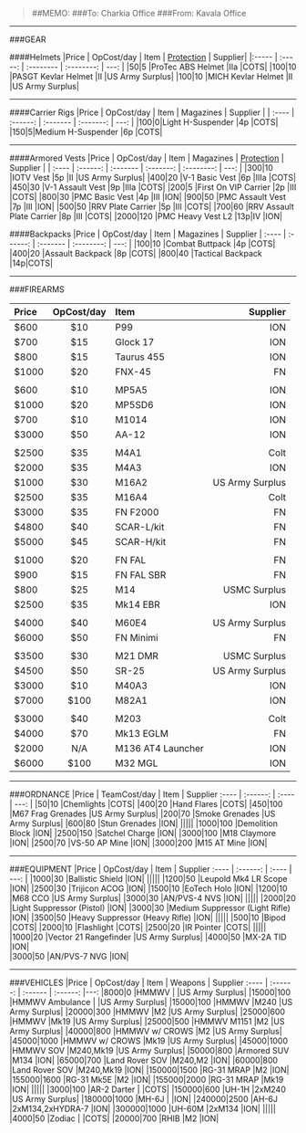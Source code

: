 > ##MEMO:
> ###To: Charkia Office
> ###From: Kavala Office

----------

###GEAR

####Helmets
|Price | OpCost/day | Item   | [Protection](http://www.safeguardarmor.com/support/body-armor-protection-levels/) | Supplier|
|:----- | :-----:  | :-------- | :--------: | ---: |
|$50	|$5   |ProTec ABS Helmet 	    |IIa 	|COTS|
|$100	|$10   |PASGT Kevlar Helmet	  |II	|US Army Surplus|
|$100	|$10   |MICH Kevlar Helmet	  |II	|US Army Surplus|

***

####Carrier Rigs
|Price | OpCost/day | Item     | Magazines | Supplier |
| :---- | :------: | :------- | :-------: | ---: |
|$100	|$0|Light H-Suspender  	|4p	|COTS|
|$150	|$5|Medium H-Suspender	  |6p	|COTS|

***

####Armored Vests
|Price | OpCost/day  | Item | Magazines | [Protection](http://www.safeguardarmor.com/support/body-armor-protection-levels/) | Supplier |
| :---- | :------: | :------- | :-------: | :--------: | ---: |
|$300	  |$10  |IOTV Vest		               	|5p	|II	  |US Army Surplus|
|$400	  |$20  |V-1 Basic Vest		          	|6p	|IIIa	|COTS|
|$450 	|$30  |V-1 Assault Vest	         	|9p	|IIIa	|COTS|
|$200   |$5   |First On VIP Carrier       |2p |III   |COTS|
|$800	  |$30  |PMC Basic Vest		        	|4p	|III	|ION|
|$900  |$50  |PMC Assault Vest	        	|7p	|III	|ION|
|$500	  |$50  |RRV Plate Carrier        	|5p	|III  |COTS|
|$700	  |$60  |RRV Assault Plate  Carrier	|8p	|III 	|COTS|
|$2000  |$120 |PMC Heavy Vest L2          |13p|IV   |ION|

####Backpacks
|Price | OpCost/day    | Item     | Magazines  | Supplier
| :---- | :------: | :------- | :--------: | ---: |
|$100	|$10  |Combat Buttpack     	|4p	|COTS|
|$400	|$20  |Assault Backpack	    |8p	|COTS|
|$800 |$40  |Tactical Backpack    |14p|COTS|

***

###FIREARMS

|Price | OpCost/day      | Item     | Supplier
| :---- | :------: | :------- | ---: |
|$600   |$10  |P99        |ION|
|$700   |$15  |Glock 17   |ION|
|$800   |$15  |Taurus 455 |ION|
|$1000  |$20  |FNX-45     |FN|
||||
|$600	  |$10  |MP5A5			|ION|
|$1000   |$20  |MP5SD6     |ION|
|$700	  |$10  |M1014			|ION|
|$3000  |$50  |AA-12      |ION|
||||
|$2500 	|$35  |M4A1			|Colt|
|$2000  |$35  |M4A3     |ION|
|$1000	|$30  |M16A2			|US Army Surplus|
|$2500	|$35  |M16A4			|Colt|
|$3000  |$35  |FN F2000       |FN|
|$4800  |$40  |SCAR-L/kit |FN|
|$5000  |$45  |SCAR-H/kit |FN|
||||
|$1000	  |$20  |FN FAL			    |FN|
|$900	  |$15  |FN FAL SBR	  	|FN|
|$800 	|$25  |M14		      	|USMC Surplus|
|$2500  |$35  |Mk14 EBR       |ION|
||||
|$4000  |$40  |M60E4          |US Army Surplus|
|$6000	|$50  |FN Minimi	  	|FN|
||||
|$3500	|$30  |M21 DMR		|USMC Surplus|
|$4500  |$50  |SR-25      |US Army Surplus|
|$3000	|$10  |M40A3			|ION|
|$7000  |$100 |M82A1      |ION|
||||
|$3000  |$40 |M203               |Colt|
|$4000  |$70 |Mk13 EGLM          |FN|
|$2000	|N/A |M136 AT4 Launcher	|ION|
|$6000  |$100 |M32 MGL            |ION|

***

###ORDNANCE
|Price | TeamCost/day      | Item     | Supplier
:---- | :------: | :---- | ---: |
|$50    |$10   |Chemlights             |COTS|
|$400   |$20  |Hand Flares           |COTS|
|$450   |$100  |M67 Frag Grenades     |US Army Surplus|
|$200   |$70  |Smoke Grenades          |US Army Surplus|
|$600   |$80  |Stun Grenades          |ION|
|||||
|$1000  |$100  |Demolition Block        |ION|
|$2500  |$150  |Satchel Charge        |ION|
|$3000  |$100  |M18 Claymore        |ION|
|$2500  |$70  |VS-50 AP Mine        |ION|
|$3000  |$200  |M15 AT Mine          |ION|

***

###EQUIPMENT
|Price | OpCost/day      | Item     | Supplier
:---- | :------: | :---- | ---: |
|$1000  |$30 |Ballistic Shield       |ION|
|||||
|$1200	|$50 |Leupold Mk4 LR Scope	  |ION|
|$2500	|$30 |Trijicon ACOG	      	|ION|
|$1500	|$10 |EoTech Holo		        |ION|
|$1200	|$10 |M68 CCO	            	|US Army Surplus|
|$3000	|$30 |AN/PVS-4 NVS	        	|ION|
|||||
|$2000  |$20  |Light Suppressor (Pistol)  |ION|
|$3000  |$30  |Medium Suppressor (Light Rifle)  |ION|
|$3500  |$50  |Heavy Suppressor (Heavy Rifle)  |ION|
|||||
|$500  |$10  |Bipod  |COTS|
|$2000  |$10  |Flashlight  |COTS|
|$2500  |$20  |IR Pointer  |COTS|
|||||
|$1000  |$20 |Vector 21 Rangefinder  |US Army Surplus|
|$4000  |$50 |MX-2A TID              |ION|           
|$3000	|$50 |AN/PVS-7 NVG	         	|ION|

***

###VEHICLES
|Price | OpCost/day      | Item   | Weapons  | Supplier
:---- | :------: | :------ | :------: |---:
|$8000    |$0     |HMMWV             |             |US Army Surplus|
|$15000   |$100  |HMMWV Ambulance  |             |US Army Surplus|
|$15000   |$100  |HMMWV            |M240         |US Army Surplus|
|$20000   |$300  |HMMWV            |M2           |US Army Surplus|
|$25000   |$600  |HMMWV            |Mk19         |US Army Surplus|
|$25000   |$500  |HMMWV M1151      |M2           |US Army Surplus|
|$40000   |$800  |HMMWV w/ CROWS   |M2           |US Army Surplus|
|$45000   |$1000  |HMMWV w/ CROWS   |Mk19         |US Army Surplus|
|$45000   |$1000  |HMMWV SOV        |M240,Mk19    |US Army Surplus|
|$50000   |$800  |Armored SUV      |M134         |ION|
|$65000	  |$700  |Land Rover SOV   |M240,M2		  |ION|
|$60000	  |$800  |Land Rover SOV   |M240,Mk19		|ION|
|$150000  |$1500  |RG-31 MRAP       |M2           |ION|
|$155000  |$1600  |RG-31 Mk5E       |M2           |ION|
|$155000  |$2000  |RG-31 MRAP       |Mk19         |ION|
|||||
|$3000    |$100  |AR-2 Darter      |                     |COTS|
|$150000  |$600  |UH-1H          |2xM240               |US Army Surplus|
|$180000  |$1000  |MH-6J            |                    |ION|
|$240000  |$2500  |AH-6J            |2xM134,2xHYDRA-7    |ION|
|$300000  |$1000  |UH-60M            |2xM134             |ION|
|||||
|$4000    |$50  |Zodiac           |             |COTS|
|$20000   |$700  |RHIB             |M2           |ION|
